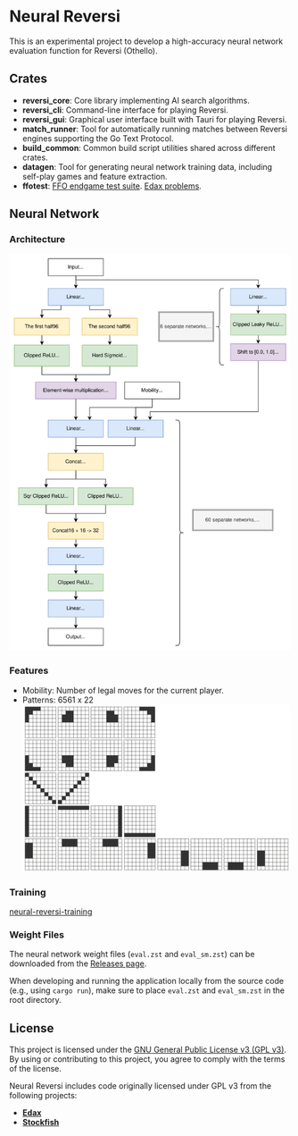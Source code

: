 # Neural Reversi

This is an experimental project to develop a high-accuracy neural network evaluation function for Reversi (Othello).

## Crates

- **reversi_core**: Core library implementing AI search algorithms.
- **reversi_cli**: Command-line interface for playing Reversi.
- **reversi_gui**: Graphical user interface built with Tauri for playing Reversi.
- **match_runner**: Tool for automatically running matches between Reversi engines supporting the Go Text Protocol.
- **build_common**: Common build script utilities shared across different crates.
- **datagen**: Tool for generating neural network training data, including self-play games and feature extraction.
- **ffotest**: [FFO endgame test suite](http://radagast.se/othello/ffotest.html). [Edax problems](https://github.com/abulmo/edax-reversi/tree/master/problem).

## Neural Network

### Architecture

![Neural network architecture](docs/img/nn_architecture.svg)

### Features

- Mobility: Number of legal moves for the current player.
- Patterns: 6561 x 22  
  ![Pattern features](docs/img/pattern_features.svg)

### Training

[neural-reversi-training](https://github.com/natsutteatsuiyone/neural-reversi-training)

### Weight Files

The neural network weight files (`eval.zst` and `eval_sm.zst`) can be downloaded from the [Releases page](https://github.com/natsutteatsuiyone/neural-reversi/releases).

When developing and running the application locally from the source code (e.g., using `cargo run`), make sure to place `eval.zst` and `eval_sm.zst` in the root directory.

## License

This project is licensed under the [GNU General Public License v3 (GPL v3)](LICENSE). By using or contributing to this project, you agree to comply with the terms of the license.

Neural Reversi includes code originally licensed under GPL v3 from the following projects:

- **[Edax](https://github.com/abulmo/edax-reversi)**
- **[Stockfish](https://github.com/official-stockfish/Stockfish)**
